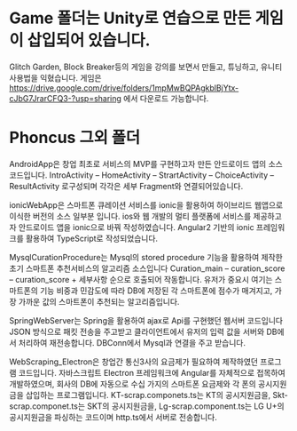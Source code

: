 # Game 폴더는 Unity로 연습으로 만든 게임이 삽입되어 있습니다.
Glitch Garden, Block Breaker등의 게임을 강의를 보면서 만들고, 튜닝하고, 유니티 사용법을 익혔습니다.
게임은 https://drive.google.com/drive/folders/1mpMwBQPAgkblBjYtx-cJbG7JrarCFQ3-?usp=sharing 에서 다운로드 가능합니다.

# Phoncus 그외 폴더
AndroidApp은 창업 최초로 서비스의 MVP를 구현하고자 만든 안드로이드 앱의 소스코드입니다.
IntroActivity – HomeActivity – StrartActivity – ChoiceActivity – ResultActivity 로구성되며
각각은 세부 Fragment와 연결되어있습니다.

ionicWebApp은 스마트폰 큐레이션 서비스를 ionic을 활용하여 하이브리드 웹앱으로 이식한 버전의 소스 일부분 입니다.
ios와 웹 개발의 멀티 플랫폼에 서비스를 제공하고자 안드로이드 앱을 ionic으로 바꿔 작성하였습니다.
Angular2 기반의 ionic 프레임워크를 활용하여 TypeScript로 작성되었습니다.

MysqlCurationProcedure는 Mysql의 stored procedure 기능을 활용하여 제작한 초기 스마트폰 추천서비스의 알고리즘 소스입니다
Curation_main – curation_score – curation_score + 세부사항 순으로 호출되어 작동합니다.
유저가 중요시 여기는 스마트폰의 기능 비중과 민감도에 따라 DB에 저장된 각 스마트폰에 점수가 매겨지고, 가장 가까운 값의 스마트폰이 추천되는 알고리즘입니다.

SpringWebServer는 Spring을 활용하여 ajax로 Api를 구현했던 웹서버 코드입니다
JSON 방식으로 패킷 전송을 주고받고 클라이언트에서 유저의 입력 값을 서버와 DB에서 처리하여 재전송합니다.
DBConn에서 Mysql과 연결을 주고 받습니다.

WebScraping_Electron은 창업간 통신3사의 요금제가 필요하여 제작하였던 프로그램 코드입니다.
자바스크립트 Electron 프레임워크에 Angular를 자체적으로 접목하여 개발하였으며, 회사의 DB에 자동으로 수십 가지의 스마트폰 요금제와 각 폰의 공시지원금을 
삽입하는 프로그램입니다.
KT-scrap.componets.ts는 KT의 공시지원금을, Skt-scrap.componet.ts는 SKT의 공시지원금을, Lg-scrap.component.ts는 LG U+의 공시지원금을
파싱하는 코드이며 http.ts에서 서버로 전송합니다.
